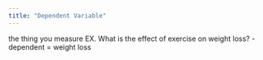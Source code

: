 ```yaml
---
title: "Dependent Variable"
---
```

the thing you measure
EX. What is the effect of exercise on weight loss?
-dependent = weight loss

